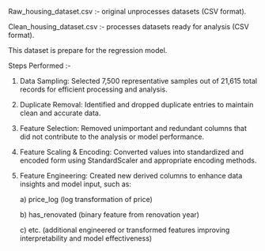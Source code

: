 Raw_housing_dataset.csv :- original unprocesses datasets (CSV format).

Clean_housing_dataset.csv :- processes datasets ready for analysis (CSV format).

This dataset is prepare for the regression model.

Steps Performed :- 

1. Data Sampling:
Selected 7,500 representative samples out of 21,615 total records for efficient processing and analysis.


2. Duplicate Removal:
Identified and dropped duplicate entries to maintain clean and accurate data.


3. Feature Selection:
Removed unimportant and redundant columns that did not contribute to the analysis or model performance.


4. Feature Scaling & Encoding:
Converted values into standardized and encoded form using StandardScaler and appropriate encoding methods.


5. Feature Engineering:
Created new derived columns to enhance data insights and model input, such as:

     a) price_log (log transformation of price)

     b) has_renovated (binary feature from renovation year)

     c) etc. (additional engineered or transformed features improving interpretability and model       effectiveness)
